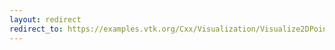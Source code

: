 ```yaml
---
layout: redirect
redirect_to: https://examples.vtk.org/Cxx/Visualization/Visualize2DPoints/
---
```


